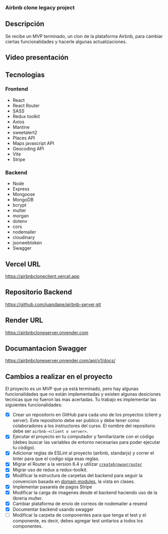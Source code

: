 ### Airbnb clone legacy project

## Descripción

Se recibe un MVP terminado, un clon de la plataforma Airbnb, para cambiar ciertas funcionalidades y hacerle algunas actualizaciones.

## Video presentación

<!-- https://youtu.be/Mdq2s9HLf00?list=PLxyfMWnjW2ktsDlYU7KVJltXGfHvXVGBE&t=3170 -->

## Tecnologías

### Frontend

- React
- React Router
- SASS
- Redux toolkit
- Axios
- Mantine
- sweetalert2
- Places API
- Maps javascript API
- Geocoding API
- Vite
- Stripe


### Backend

- Node
- Express
- Mongoose
- MongoDB
- bcrypt
- multer
- morgan
- dotenv
- cors
- nodemailer
- cloudinary
- jsonwebtoken
- Swagger

## Vercel URL

https://airbnbcloneclient.vercel.app

## Repositorio Backend

https://github.com/juandape/airbnb-server.git

## Render URL

https://airbnbcloneserver.onrender.com

## Documantacion Swagger

https://airbnbcloneserver.onrender.com/api/v1/docs/

## Cambios a realizar en el proyecto

El proyecto es un MVP que ya está terminado, pero hay algunas funcionalidades que no están implementadas y existen algunas desiciones tecnicas que no fueron las mas acertadas. Tu trabajo es implementar las siguientes funcionalidades:

- [x] Crear un repositorio en GitHub para cada uno de los proyectos (client y server). Este repositorio debe ser publico y debe tener como colaboradores a los instructores del curso. El nombre del repositorio debe ser `airbnb-<client o server>`.
- [x] Ejecutar el proyecto en tu computador y familiarizarte con el código (debes buscar las variables de entorno necesarias para poder ejecutar tu código).
- [x] Adicionar reglas de ESLint al proyecto (airbnb, standarjs) y correr el linter para que el codigo siga esas reglas.
- [x] Migrar el Router a la version 6.4 y utilizar [`createbrowserrouter`](https://reactrouter.com/en/main/routers/create-browser-router#createbrowserrouter)
- [x] Migrar uso de redux a redux-toolkit.
- [x] Modificar la estructura de carpetas del backend para seguir la convencion basada en [domain modules](https://alexkondov.com/tao-of-node/#structure-in-modules), la vista en clases.
- [x] Implementar pasarela de pagos Stripe
- [x] Modificar la carga de imagenes desde el backend haciendo uso de la libreria multer.
- [x] Cambiar plataforma de envío de correos de nodemailer a resend
- [x] Documentar backend usando swagger
- [ ] Modificar la carpeta de componentes para que tenga el test y el componente, es decir, debes agregar test unitarios a todos los componentes.
